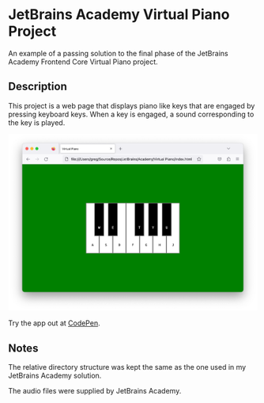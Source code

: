 # JetBrains Academy Virtual Piano Project

An example of a passing solution to the final phase of the JetBrains Academy Frontend Core Virtual Piano project.

## Description

This project is a web page that displays piano like keys that are engaged by pressing keyboard keys. When a key is engaged, a sound corresponding to the key is played.

![Screenshot](screenshot.png)

Try the app out at [CodePen](https://codepen.io/kimnetics/pen/MWPeYZj).

## Notes

The relative directory structure was kept the same as the one used in my JetBrains Academy solution.

The audio files were supplied by JetBrains Academy.
